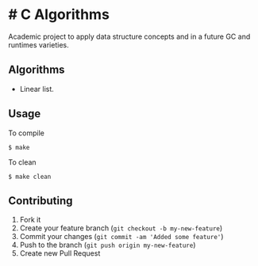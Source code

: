 # # C Algorithms

Academic project to apply data structure concepts and in a future GC and runtimes varieties.


## Algorithms

- Linear list.


## Usage

To compile

	$ make
	
To clean

	$ make clean


## Contributing

1. Fork it
2. Create your feature branch (`git checkout -b my-new-feature`)
3. Commit your changes (`git commit -am 'Added some feature'`)
4. Push to the branch (`git push origin my-new-feature`)
5. Create new Pull Request